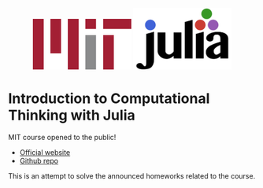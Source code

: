 <div align="center">
<a name="logo"/>
  <img src="doc/mit_logo.svg" width="200" />
  <a href="https://julialang.org/" target="_blank">
</a>
<img src="doc/julia_logo.svg" width="200" /> 
</div>


# Introduction to Computational Thinking with Julia

MIT course opened to the public! 

- [Official website](https://computationalthinking.mit.edu/Spring21/installation/)
- [Github repo](https://github.com/mitmath/18S191)

This is an attempt to solve the announced homeworks related to the course.
